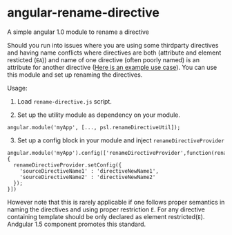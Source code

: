 # angular-rename-directive
A simple angular 1.0 module to rename a directive


Should you run into issues where you are using some thirdparty directives and having name conflicts where directives are both (attribute and element resticted (`EA`)) and name of one directive (often poorly named) is an attribute for another directive ([Here is an example use case](http://stackoverflow.com/questions/26416206/directive-name-and-attribute-name-clashing)). You can use this module and set up renaming the directives.

Usage:

1) Load `rename-directive.js` script.

2) Set up the utility module as dependency on your module. 

  `angular.module('myApp', [..., psl.renameDirectiveUtil]);`
    
3) Set up a config block in your module and inject `renameDirectiveProvider`

```
angular.module('myApp').config(['renameDirectiveProvider',function(renameDirectiveProvider){
  renameDirectiveProvider.setConfig({
    'sourceDirectiveName1' : 'directiveNewName1',
    'sourceDirectiveName2' : 'directiveNewName2'
  });
}])
```


However note that this is rarely applicable if one follows proper semantics in naming the directives and using proper restriction `E`. For any directive containing template should be only declared as element restricted(`E`). Andgular 1.5 component promotes this standard.
